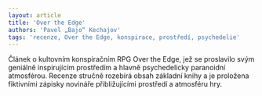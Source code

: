 ```yaml
---
layout: article
title: 'Over the Edge'
authors: 'Pavel „Bajo“ Kechajov'
tags: 'recenze, Over the Edge, konspirace, prostředí, psychedelie'
---
```


Článek o kultovním konspiračním RPG Over the Edge, jež se proslavilo svým geniálně inspirujícím prostředím a hlavně psychedelicky paranoidní atmosférou. Recenze stručně rozebírá obsah základní knihy a je proložena fiktivními zápisky novináře přibližujícími prostředí a atmosféru hry.
